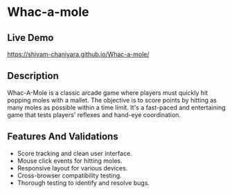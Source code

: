 # Whac-a-mole

## Live Demo
https://shivam-chaniyara.github.io/Whac-a-mole/

## Description
Whac-A-Mole is a classic arcade game where players must quickly hit popping moles with a mallet. The objective is to score points by hitting as many moles as possible within a time limit. It's a fast-paced and entertaining game that tests players' reflexes and hand-eye coordination.

## Features And Validations
-  Score tracking and clean user interface.
- Mouse click events for hitting moles.
- Responsive layout for various devices.
- Cross-browser compatibility testing.
- Thorough testing to identify and resolve bugs.
